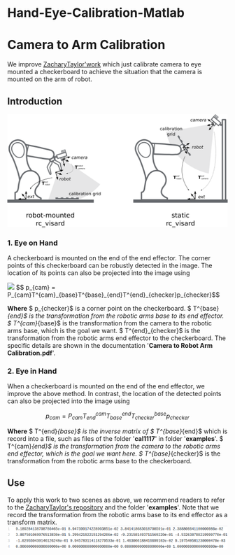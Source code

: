 # Hand-Eye-Calibration-Matlab
# Camera to Arm Calibration

We improve [ZacharyTaylor'work](https://github.com/ZacharyTaylor/Camera-to-Arm-Calibration) which just calibrate camera to eye mounted a checkerboard to achieve the situation that the camera is mounted on the arm of robot.

## Introduction
![Left: Eye in Hand. Right: Eye on Hand](assets/cameraCalibration-cd882760.png)

### 1. Eye on Hand
A checkerboard is mounted on the end of the end effector. The corner points of this checkerboard can be robustly detected in the image. The location of its points can also be projected into the image using

<img src="http://chart.googleapis.com/chart?cht=tx&chl=p_{cam} = P_{cam}T^{cam}_{base}T^{base}_{end}T^{end}_{checker}p_{checker}" style="border:none;">
$$ p_{cam} = P_{cam}T^{cam}_{base}T^{base}_{end}T^{end}_{checker}p_{checker}$$

**Where**
$ p_{checker}$ is a corner point on the checkerboard.
$ T^{base}_{end}$ is the transformation from the robotic arms base to its end effector.
$ T^{cam}_{base}$ is the transformation from the camera to the robotic arms base, which is the goal we want.
$ T^{end}_{checker}$ is the transformation from the robotic arms end effector to the checkerboard.
The specific details are shown in the documentation '**Camera to Robot Arm Calibration.pdf**'.

### 2. Eye in Hand
When a checkerboard is mounted on the end of the end effector, we improve the above method. In contrast, the location of the detected points can also be projected into the image using

$$ p_{cam} = P_{cam}T^{cam}_{end}T^{end}_{base}T^{base}_{checker}p_{checker}$$

**Where**
$ T^{end}_{base}$ is the inverse matrix of $ T^{base}_{end}$ which is record into a file, such as files of the folder '**cal1117**' in folder '**examples**'.
$ T^{cam}_{end}$ is the transformation from the camera to the robotic arms end effector, which is the goal we want here.
$ T^{base}_{checker}$ is the transformation from the robotic arms base to the checkerboard.

## Use

To apply this work to two scenes as above, we recommend readers to refer to the [ZacharyTaylor's repository](https://github.com/ZacharyTaylor/Camera-to-Arm-Calibration) and the folder '**examples**'. Note that we record the transformation from the robotic arms base to its end effector as a transform matrix.
![](assets/cameraCalibration-a42eb534.png)
